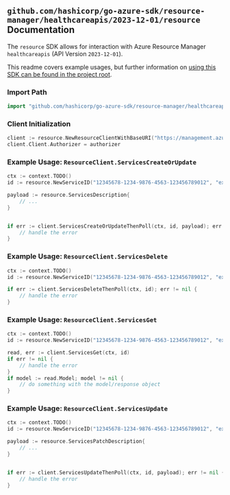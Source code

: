 
## `github.com/hashicorp/go-azure-sdk/resource-manager/healthcareapis/2023-12-01/resource` Documentation

The `resource` SDK allows for interaction with Azure Resource Manager `healthcareapis` (API Version `2023-12-01`).

This readme covers example usages, but further information on [using this SDK can be found in the project root](https://github.com/hashicorp/go-azure-sdk/tree/main/docs).

### Import Path

```go
import "github.com/hashicorp/go-azure-sdk/resource-manager/healthcareapis/2023-12-01/resource"
```


### Client Initialization

```go
client := resource.NewResourceClientWithBaseURI("https://management.azure.com")
client.Client.Authorizer = authorizer
```


### Example Usage: `ResourceClient.ServicesCreateOrUpdate`

```go
ctx := context.TODO()
id := resource.NewServiceID("12345678-1234-9876-4563-123456789012", "example-resource-group", "resourceName")

payload := resource.ServicesDescription{
	// ...
}


if err := client.ServicesCreateOrUpdateThenPoll(ctx, id, payload); err != nil {
	// handle the error
}
```


### Example Usage: `ResourceClient.ServicesDelete`

```go
ctx := context.TODO()
id := resource.NewServiceID("12345678-1234-9876-4563-123456789012", "example-resource-group", "resourceName")

if err := client.ServicesDeleteThenPoll(ctx, id); err != nil {
	// handle the error
}
```


### Example Usage: `ResourceClient.ServicesGet`

```go
ctx := context.TODO()
id := resource.NewServiceID("12345678-1234-9876-4563-123456789012", "example-resource-group", "resourceName")

read, err := client.ServicesGet(ctx, id)
if err != nil {
	// handle the error
}
if model := read.Model; model != nil {
	// do something with the model/response object
}
```


### Example Usage: `ResourceClient.ServicesUpdate`

```go
ctx := context.TODO()
id := resource.NewServiceID("12345678-1234-9876-4563-123456789012", "example-resource-group", "resourceName")

payload := resource.ServicesPatchDescription{
	// ...
}


if err := client.ServicesUpdateThenPoll(ctx, id, payload); err != nil {
	// handle the error
}
```
